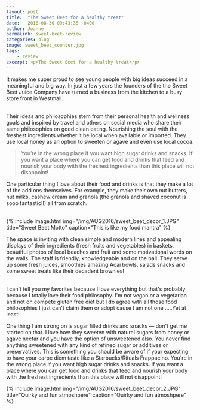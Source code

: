 ```yaml
---
layout: post
title:  "The Sweet Beet for a healthy treat"
date:   2016-08-30 09:43:35 -0400
author: Joanne
permalink: sweet-beet-review
categories: blog
image: sweet_beet_counter.jpg
tags:
    - review
excerpt: <p>The Sweet Beet for a healthy treat</p>
---
```


It makes me super proud to see young people with big ideas succeed in a meaningful and big way. In just a few years the founders of the the Sweet Beet Juice Company have turned a business from the kitchen to a busy store front in Westmall.
<br><br>

Their ideas and philosophies stem from their personal health and wellness goals and inspired by travel and others on social media who share their same philosophies on good clean eating. Nourishing the soul with  the freshest ingredients whether it be local when available or imported. They use local honey as an option to sweeten or agave and even use local cocoa.
<br>

> You’re in the wrong place if you want high sugar drinks and snacks. If you want a place where you can get food and drinks that feed and nourish your body with the freshest ingredients than this place will not disappoint!

One particular thing I love about their food and drinks is that they make a lot of the add ons themselves. For example, they make their own nut butters, nut milks, cashew cream and granola (the granola and shaved coconut is sooo fantastic!!) all from scratch.  
<br>

{% include image.html
            img="/img/AUG2016/sweet_beet_decor_1.JPG"
            title="Sweet Beet Motto"
            caption="This is like my food mantra" %}

The space is inviting with clean simple and modern lines and appealing displays of their ingredients (fresh fruits and vegetables) in baskets, beautiful photos of local beaches and fruit and some motivational words on the walls. The staff is friendly, knowledgeable and on the ball. They serve up some fresh juices, smoothies amazing Acai bowls, salads snacks and some sweet treats like their decadent brownies!
<br><br>

I can't tell you my favorites because I love everything but that's probably because I totally love their food philosophy. I'm not vegan or a vegetarian and not on compete gluten free diet but I do agree with all those food philosophies I just can't claim them or adopt cause I am not one .....Yet at least!
<br>

One thing I am strong on is sugar filled drinks and snacks &mdash; don't get me started on that. I love how they sweeten with natural sugars from honey or agave nectar and you have the option of unsweetened also. You never find anything sweetened with any kind of refined sugar or additives or preservatives.  This is something you should be aware of if your expecting to have your carpe diem taste like a Starbucks/Rituals Frappacino. You're in the wrong place if you want high sugar drinks and snacks. If you want a place where you can get food and drinks that feed and nourish your body with the freshest  ingredients than this place will not disappoint!

{% include image.html
            img="/img/AUG2016/sweet_beet_decor_2.JPG"
            title="Quirky and fun atmoshpere"
            caption="Quirky and fun atmoshpere" %}
